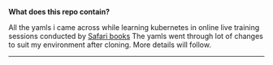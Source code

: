 **What does this repo contain?**

All the yamls i came across while learning kubernetes in online live training sessions conducted by [Safari books](https://learning.oreilly.com/home/)
The yamls went through lot of changes to suit my environment after cloning. More details will follow.

---
